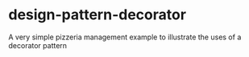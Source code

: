 # design-pattern-decorator
A very simple pizzeria management example to illustrate the uses of a decorator pattern
